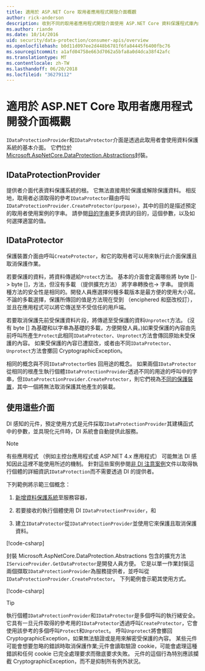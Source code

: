 ```yaml
---
title: 適用於 ASP.NET Core 取用者應用程式開發介面概觀
author: rick-anderson
description: 收到不同的取用者應用程式開發介面使用 ASP.NET Core 資料保護程式庫內的簡短概觀。
ms.author: riande
ms.date: 10/14/2016
uid: security/data-protection/consumer-apis/overview
ms.openlocfilehash: b0d11d097ee2d448b6781f6fa84445f6400fbc76
ms.sourcegitcommit: a1afd04758e663d7062a5bfa8a0d4dca38f42afc
ms.translationtype: MT
ms.contentlocale: zh-TW
ms.lasthandoff: 06/20/2018
ms.locfileid: "36279112"
---
```

# <a name="consumer-apis-overview-for-aspnet-core"></a>適用於 ASP.NET Core 取用者應用程式開發介面概觀

`IDataProtectionProvider`和`IDataProtector`介面是透過此取用者會使用資料保護系統的基本介面。 它們位於[Microsoft.AspNetCore.DataProtection.Abstractions](https://www.nuget.org/packages/Microsoft.AspNetCore.DataProtection.Abstractions/)封裝。

## <a name="idataprotectionprovider"></a>IDataProtectionProvider

提供者介面代表資料保護系統的根。 它無法直接用於保護或解除保護資料。 相反地，取用者必須取得的參考`IDataProtector`藉由呼叫`IDataProtectionProvider.CreateProtector(purpose)`，其中的目的是描述預定的取用者使用案例的字串。 請參閱[目的字串](xref:security/data-protection/consumer-apis/purpose-strings)更多資訊的目的，這個參數，以及如何選擇適當的值。

## <a name="idataprotector"></a>IDataProtector

保護裝置介面由呼叫`CreateProtector`，和它的取用者可以用來執行此介面保護且取消保護作業。

若要保護的資料，將資料傳遞給`Protect`方法。 基本的介面會定義哪些將 byte []-> byte []，方法，但沒有多載 （提供擴充方法） 將字串轉換也-> 字串。 提供兩種方法的安全性是相同的。開發人員應選擇何種多載版本是最方便的使用大小寫。 不論的多載選擇，保護所傳回的值是方法現在受到 （enciphered 和竄改校訂），並且在應用程式可以將它傳送至不受信任的用戶端。

若要取消保護先前受保護資料片段，將傳遞至受保護的資料`Unprotect`方法。 (沒有 byte [] 為基礎和以字串為基礎的多載，方便開發人員。)如果受保護的內容由先前呼叫所產生`Protect`此相同`IDataProtector`、`Unprotect`方法會傳回原始未受保護的內容。 如果受保護的內容已遭竄改，或者由不同`IDataProtector`、`Unprotect`方法會擲回 CryptographicException。

相同的概念與不同`IDataProtector`ties 回用途的概念。 如果兩個`IDataProtector`從相同的根產生執行個體`IDataProtectionProvider`透過不同的用途的呼叫中的字串，但`IDataProtectionProvider.CreateProtector`，則它們視為[不同的保護裝置](xref:security/data-protection/consumer-apis/purpose-strings)，其中一個將無法取消保護其他產生的裝載。

## <a name="consuming-these-interfaces"></a>使用這些介面

DI 感知的元件，預定使用方式是元件採取`IDataProtectionProvider`其建構函式中的參數，並具現化元件時，DI 系統會自動提供此服務。

> [!NOTE]
> 有些應用程式 （例如主控台應用程式或 ASP.NET 4.x 應用程式） 可能無法 DI 感知因此這裡不能使用所述的機制。 針對這些案例參閱[非 DI 注意案例](xref:security/data-protection/configuration/non-di-scenarios)文件以取得執行個體的詳細資訊`IDataProtection`而不需要透過 DI 的提供者。

下列範例將示範三個概念：

1. [新增資料保護系統](xref:security/data-protection/configuration/overview)至服務容器，

2. 若要接收的執行個體使用 DI `IDataProtectionProvider`，和

3. 建立`IDataProtector`從`IDataProtectionProvider`並使用它來保護且取消保護資料。

[!code-csharp[](../using-data-protection/samples/protectunprotect.cs?highlight=26,34,35,36,37,38,39,40)]

封裝 Microsoft.AspNetCore.DataProtection.Abstractions 包含的擴充方法`IServiceProvider.GetDataProtector`是開發人員方便。 它是以單一作業封裝這兩個擷取`IDataProtectionProvider`為服務提供者，並呼叫從`IDataProtectionProvider.CreateProtector`。 下列範例會示範其使用方式。

[!code-csharp[](./overview/samples/getdataprotector.cs?highlight=15)]

>[!TIP]
> 執行個體`IDataProtectionProvider`和`IDataProtector`是多個呼叫的執行緒安全。 它具有一旦元件取得的參考用的`IDataProtector`透過呼叫`CreateProtector`，它會使用該參考的多個呼叫`Protect`和`Unprotect`。 呼叫`Unprotect`將會擲回 CryptographicException，如果無法驗證或是用來解密受保護的內容。 某些元件可能會想要忽略的錯誤時取消保護作業;元件會讀取驗證 cookie，可能會處理這種錯誤和任何 cookie 已完全處理要求而徹底要求失敗。 元件的這個行為特別應該攔截 CryptographicException，而不是抑制所有例外狀況。
